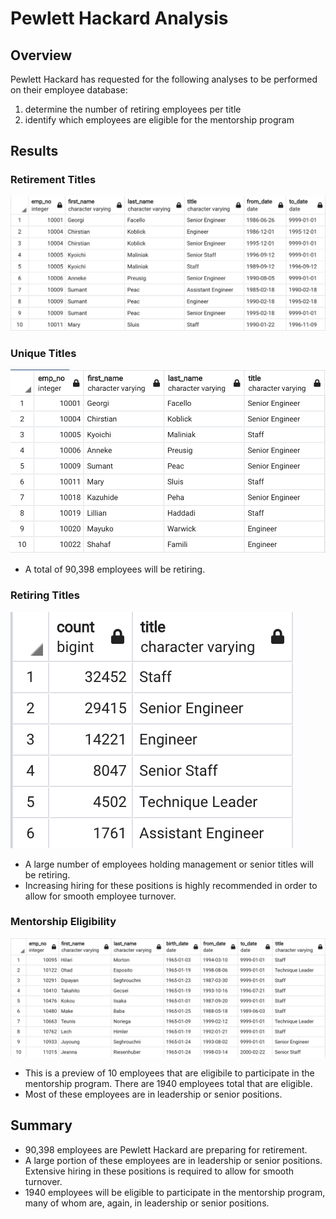 # Pewlett Hackard Analysis
## Overview
Pewlett Hackard has requested for the following analyses to be performed on their employee database:
1) determine the number of retiring employees per title
2) identify which employees are eligible for the mentorship program

## Results
### Retirement Titles
![retirement_titles.png](https://github.com/lexyzhong/Pewlett-Hackard-Analysis/blob/main/Data/retirement_titles.png)

### Unique Titles
![unique_titles.png](https://github.com/lexyzhong/Pewlett-Hackard-Analysis/blob/main/Data/unique_titles.png)
* A total of 90,398 employees will be retiring.

### Retiring Titles
![retiring_titles.png](https://github.com/lexyzhong/Pewlett-Hackard-Analysis/blob/main/Data/retiring_titles.png)
* A large number of employees holding management or senior titles will be retiring.
* Increasing hiring for these positions is highly recommended in order to allow for smooth employee turnover.

### Mentorship Eligibility
![mentorship_eligibility.png](https://github.com/lexyzhong/Pewlett-Hackard-Analysis/blob/main/Data/mentorship_eligibility.png)
* This is a preview of 10 employees that are eligibile to participate in the mentorship program. There are 1940 employees total that are eligible.
* Most of these employees are in leadership or senior positions.

## Summary
* 90,398 employees are Pewlett Hackard are preparing for retirement.
* A large portion of these employees are in leadership or senior positions. Extensive hiring in these positions is required to allow for smooth turnover.
* 1940 employees will be eligible to participate in the mentorship program, many of whom are, again, in leadership or senior positions.
